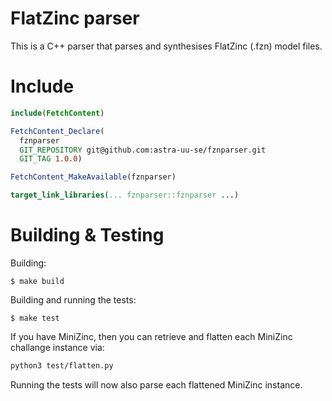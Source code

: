# FlatZinc parser
This is a C++ parser that parses and synthesises FlatZinc (.fzn) model files.

# Include
```cmake
include(FetchContent)

FetchContent_Declare(
  fznparser
  GIT_REPOSITORY git@github.com:astra-uu-se/fznparser.git
  GIT_TAG 1.0.0)

FetchContent_MakeAvailable(fznparser)

target_link_libraries(... fznparser::fznparser ...)
```

# Building & Testing
Building: 

```
$ make build
``` 

Building and running the tests:

```
$ make test
``` 

If you have MiniZinc, then you can retrieve and flatten each MiniZinc challange instance via:

```sh
python3 test/flatten.py
```

Running the tests will now also parse each flattened MiniZinc instance.